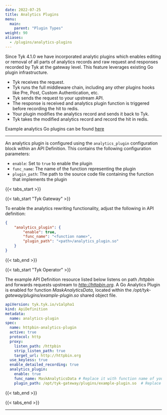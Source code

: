 ```yaml
---
date: 2022-07-25
title: Analytics Plugins
menu:
  main:
    parent: "Plugin Types"
weight: 90
aliases: 
  - /plugins/analytics-plugins
---
```


Since Tyk 4.1.0 we have incorporated analytic plugins which enables editing or removal of all parts of analytics records and raw request and responses recorded by Tyk at the gateway level. This feature leverages existing Go plugin infrastructure.

- Tyk receives the request.
- Tyk runs the full middleware chain, including any other plugins hooks like Pre, Post, Custom Authentication, etc.
- Tyk sends the request to your upstream API.
- The response is received and analytics plugin function is triggered before recording the hit to redis.
- Your plugin modifies the analytics record and sends it back to Tyk.
- Tyk takes the modified analytics record and record the hit in redis.

Example analytics Go plugins can be found [here](https://github.com/TykTechnologies/tyk/blob/master/test/goplugins/test_goplugin.go#L149)

---

An analytics plugin is configured using the `analytics_plugin` configuration block within an API Definition. This contains the following configuration parameters:

- `enable`: Set to `true` to enable the plugin
- `func_name`: The name of the function representing the plugin
- `plugin_path`: The path to the source code file containing the function that implements the plugin

{{< tabs_start >}}

{{< tab_start "Tyk Gateway" >}}

To enable the analytics rewriting functionality, adjust the following in API definition:

```json
{
    "analytics_plugin": {
        "enable": true,
        "func_name": "<function name>",
        "plugin_path": "<path>/analytics_plugin.so"
    }
}
```

{{< tab_end >}}

{{< tab_start "Tyk Operator" >}}

The example API Definition resource listed below listens on path */httpbin* and forwards requests upstream to *http://httpbin.org*. A Go Analytics Plugin is enabled for function *MaskAnalyticsData*, located within the */opt/tyk-gateway/plugins/example-plugin.so* shared object file.

```yaml {linenos=table,hl_lines=["15-18"],linenostart=1}
apiVersion: tyk.tyk.io/v1alpha1
kind: ApiDefinition
metadata:
  name: analytics-plugin
spec:
  name: httpbin-analytics-plugin
  active: true
  protocol: http
  proxy:
    listen_path: /httpbin
    strip_listen_path: true
    target_url: http://httpbin.org
  use_keyless: true
  enable_detailed_recording: true
  analytics_plugin:
    enable: true
    func_name: MaskAnalyticsData # Replace it with function name of your plugin
    plugin_path: /opt/tyk-gateway/plugins/example-plugin.so  # Replace it with path of your plugin file
```

{{< tab_end >}}

{{< tabs_end >}}

---

</br>
